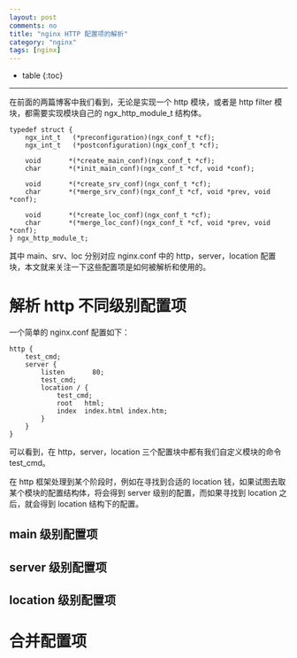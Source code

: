 ```yaml
---
layout: post
comments: no
title: "nginx HTTP 配置项的解析"
category: "nginx"
tags: [nginx]
---
```


* table
{:toc}
***

在前面的两篇博客中我们看到，无论是实现一个 http 模块，或者是 http filter 模块，都需要实现模块自己的 ngx_http_module_t 结构体。

```
typedef struct {
    ngx_int_t   (*preconfiguration)(ngx_conf_t *cf);
    ngx_int_t   (*postconfiguration)(ngx_conf_t *cf);

    void       *(*create_main_conf)(ngx_conf_t *cf);
    char       *(*init_main_conf)(ngx_conf_t *cf, void *conf);

    void       *(*create_srv_conf)(ngx_conf_t *cf);
    char       *(*merge_srv_conf)(ngx_conf_t *cf, void *prev, void *conf);

    void       *(*create_loc_conf)(ngx_conf_t *cf);
    char       *(*merge_loc_conf)(ngx_conf_t *cf, void *prev, void *conf);
} ngx_http_module_t;
```

其中 main、srv、loc 分别对应 nginx.conf 中的 http，server，location 配置块，本文就来关注一下这些配置项是如何被解析和使用的。

# 解析 http 不同级别配置项

一个简单的 nginx.conf 配置如下：

```
http {
    test_cmd;
    server {
        listen       80;
        test_cmd;
        location / {
            test_cmd;
            root   html;
            index  index.html index.htm;
        }
    }
}
```

可以看到，在 http，server，location 三个配置块中都有我们自定义模块的命令 test_cmd。

在 http 框架处理到某个阶段时，例如在寻找到合适的 location 钱，如果试图去取某个模块的配置结构体，将会得到 server 级别的配置，而如果寻找到 location 之后，就会得到 location 结构下的配置。

## main 级别配置项

## server 级别配置项

## location 级别配置项

# 合并配置项